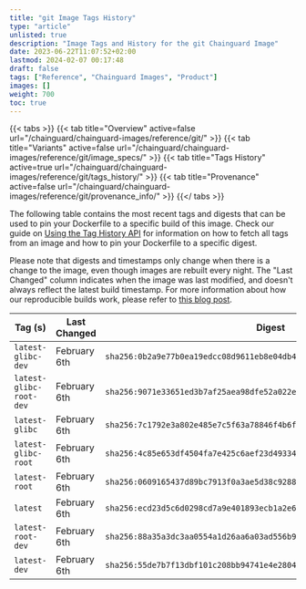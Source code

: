 ```yaml
---
title: "git Image Tags History"
type: "article"
unlisted: true
description: "Image Tags and History for the git Chainguard Image"
date: 2023-06-22T11:07:52+02:00
lastmod: 2024-02-07 00:17:48
draft: false
tags: ["Reference", "Chainguard Images", "Product"]
images: []
weight: 700
toc: true
---
```


{{< tabs >}}
{{< tab title="Overview" active=false url="/chainguard/chainguard-images/reference/git/" >}}
{{< tab title="Variants" active=false url="/chainguard/chainguard-images/reference/git/image_specs/" >}}
{{< tab title="Tags History" active=true url="/chainguard/chainguard-images/reference/git/tags_history/" >}}
{{< tab title="Provenance" active=false url="/chainguard/chainguard-images/reference/git/provenance_info/" >}}
{{</ tabs >}}

The following table contains the most recent tags and digests that can be used to pin your Dockerfile to a specific build of this image. Check our guide on [Using the Tag History API](/chainguard/chainguard-images/using-the-tag-history-api/) for information on how to fetch all tags from an image and how to pin your Dockerfile to a specific digest.

Please note that digests and timestamps only change when there is a change to the image, even though images are rebuilt every night. The "Last Changed" column indicates when the image was last modified, and doesn't always reflect the latest build timestamp. For more information about how our reproducible builds work, please refer to [this blog post](https://www.chainguard.dev/unchained/reproducing-chainguards-reproducible-image-builds).

| Tag (s)                  | Last Changed | Digest                                                                    |
|--------------------------|--------------|---------------------------------------------------------------------------|
|  `latest-glibc-dev`      | February 6th | `sha256:0b2a9e77b0ea19edcc08d9611eb8e04db441be69ba2b952cd20ccfb69a4f51fa` |
|  `latest-glibc-root-dev` | February 6th | `sha256:9071e33651ed3b7af25aea98dfe52a022e37b75991a6cf28ecffef8e07842369` |
|  `latest-glibc`          | February 6th | `sha256:7c1792e3a802e485e7c5f63a78846f4b6fe9345b256a39bf46ea8ca3d40db00a` |
|  `latest-glibc-root`     | February 6th | `sha256:4c85e653df4504fa7e425c6aef23d493348084857a6823f16283a9e36d70a18c` |
|  `latest-root`           | February 6th | `sha256:0609165437d89bc7913f0a3ae5d38c928827fb7a34f5a239686cd00d79525640` |
|  `latest`                | February 6th | `sha256:ecd23d5c6d0298cd7a9e401893ecb1a2e6fec4d1ebdb95a717b95838f964a47f` |
|  `latest-root-dev`       | February 6th | `sha256:88a35a3dc3aa0554a1d26aa6a03ad556b9ebdc5bff55260f80765eb2c2ee1ac0` |
|  `latest-dev`            | February 6th | `sha256:55de7b7f13dbf101c208bb94741e4e2804351b6f6124153dbb78d01b04716518` |

